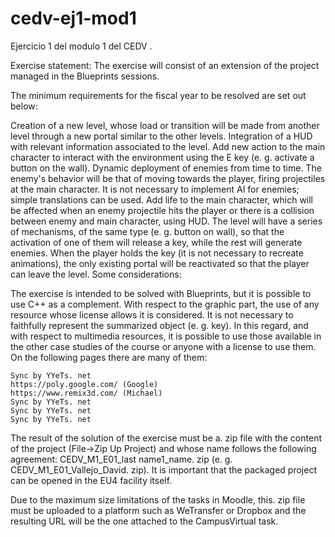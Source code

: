 # cedv-ej1-mod1
Ejercicio 1 del modulo 1 del CEDV
.


Exercise statement:
The exercise will consist of an extension of the project managed in the Blueprints sessions.

The minimum requirements for the fiscal year to be resolved are set out below:

Creation of a new level, whose load or transition will be made from another level through a new portal similar to the other levels.
Integration of a HUD with relevant information associated to the level.
Add new action to the main character to interact with the environment using the E key (e. g. activate a button on the wall).
Dynamic deployment of enemies from time to time. The enemy's behavior will be that of moving towards the player, firing projectiles at the main character. It is not necessary to implement AI for enemies; simple translations can be used.
Add life to the main character, which will be affected when an enemy projectile hits the player or there is a collision between enemy and main character, using HUD.
The level will have a series of mechanisms, of the same type (e. g. button on wall), so that the activation of one of them will release a key, while the rest will generate enemies. When the player holds the key (it is not necessary to recreate animations), the only existing portal will be reactivated so that the player can leave the level.
Some considerations:

The exercise is intended to be solved with Blueprints, but it is possible to use C++ as a complement.
With respect to the graphic part, the use of any resource whose license allows it is considered. It is not necessary to faithfully represent the summarized object (e. g. key).
In this regard, and with respect to multimedia resources, it is possible to use those available in the other case studies of the course or anyone with a license to use them. On the following pages there are many of them:

    Sync by YYeTs. net
    https://poly.google.com/ (Google)
    https://www.remix3d.com/ (Michael)
    Sync by YYeTs. net
    Sync by YYeTs. net
    Sync by YYeTs. net
The result of the solution of the exercise must be a. zip file with the content of the project (File->Zip Up Project) and whose name follows the following agreement: CEDV_M1_E01_last name1_name. zip (e. g. CEDV_M1_E01_Vallejo_David. zip). It is important that the packaged project can be opened in the EU4 facility itself.

Due to the maximum size limitations of the tasks in Moodle, this. zip file must be uploaded to a platform such as WeTransfer or Dropbox and the resulting URL will be the one attached to the CampusVirtual task.
